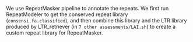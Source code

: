 We use RepeatMasker pipeline to annotate the repeats. We first run RepeatModeler to get the conserved repeat library (```consensi.fa.classified```), 
and then combine this library and the LTR library produced by LTR_retriever (in ```7 other assessments/LAI.sh```)
to create a custom repeat library for RepeatMasker.
